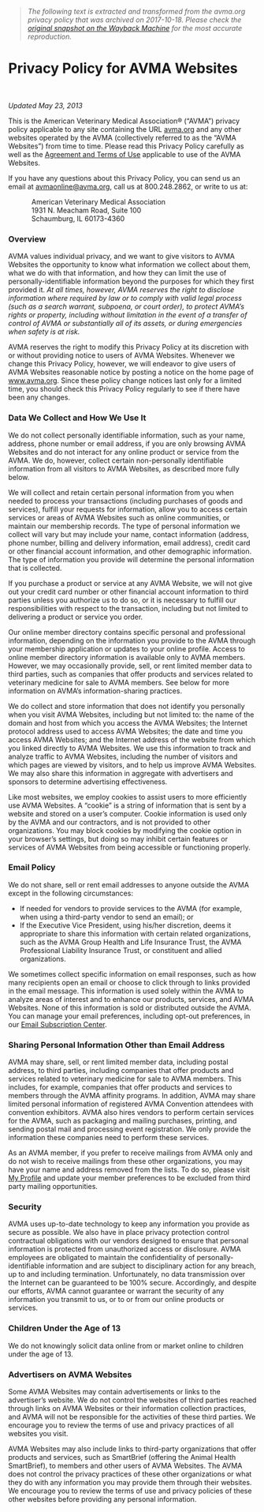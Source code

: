 > *The following text is extracted and transformed from the avma.org privacy policy that was archived on 2017-10-18. Please check the [original snapshot on the Wayback Machine](https://web.archive.org/web/20171018173916id_/https%3A//www.avma.org/Pages/privacy.aspx) for the most accurate reproduction.*

# Privacy Policy for AVMA Websites

​ 

_Updated May 23, 2013_

This is the American Veterinary Medical Association® (“AVMA”) privacy policy applicable to any site containing the URL [avma.org](https://web.archive.org/) and any other websites operated by the AVMA (collectively referred to as the “AVMA Websites”) from time to time. Please read this Privacy Policy carefully as well as the [Agreement and Terms of Use](https://web.archive.org/Pages/terms-of-use.aspx) applicable to use of the AVMA Websites.

If you have any questions about this Privacy Policy, you can send us an email at [avmaonline@avma.org](mailto:avmaonline@avma.org), call us at 800.248.2862, or write to us at:

            American Veterinary Medical Association  
            1931 N. Meacham Road, Suite 100  
            Schaumburg, IL 60173-4360

### Overview

AVMA values individual privacy, and we want to give visitors to AVMA Websites the opportunity to know what information we collect about them, what we do with that information, and how they can limit the use of personally-identifiable information beyond the purposes for which they first provided it. _At all times, however, AVMA reserves the right to disclose information where required by law or to comply with valid legal process (such as a search warrant, subpoena, or court order), to protect AVMA’s rights or property, including without limitation in the event of a transfer of control of AVMA or substantially all of its assets, or during emergencies when safety is at risk._

AVMA reserves the right to modify this Privacy Policy at its discretion with or without providing notice to users of AVMA Websites. Whenever we change this Privacy Policy, however, we will endeavor to give users of AVMA Websites reasonable notice by posting a notice on the home page of www.avma.org. Since these policy change notices last only for a limited time, you should check this Privacy Policy regularly to see if there have been any changes. 

### Data We Collect and How We Use It

We do not collect personally identifiable information, such as your name, address, phone number or email address, if you are only browsing AVMA Websites and do not interact for any online product or service from the AVMA. We do, however, collect certain non-personally identifiable information from all visitors to AVMA Websites, as described more fully below.

We will collect and retain certain personal information from you when needed to process your transactions (including purchases of goods and services), fulfill your requests for information, allow you to access certain services or areas of AVMA Websites such as online communities, or maintain our membership records. The type of personal information we collect will vary but may include your name, contact information (address, phone number, billing and delivery information, email address), credit card or other financial account information, and other demographic information. The type of information you provide will determine the personal information that is collected.

If you purchase a product or service at any AVMA Website, we will not give out your credit card number or other financial account information to third parties unless you authorize us to do so, or it is necessary to fulfill our responsibilities with respect to the transaction, including but not limited to delivering a product or service you order.

Our online member directory contains specific personal and professional information, depending on the information you provide to the AVMA through your membership application or updates to your online profile. Access to online member directory information is available only to AVMA members. However, we may occasionally provide, sell, or rent limited member data to third parties, such as companies that offer products and services related to veterinary medicine for sale to AVMA members. See below for more information on AVMA’s information-sharing practices.

We do collect and store information that does not identify you personally when you visit AVMA Websites, including but not limited to: the name of the domain and host from which you access the AVMA Websites; the Internet protocol address used to access AVMA Websites; the date and time you access AVMA Websites; and the Internet address of the website from which you linked directly to AVMA Websites. We use this information to track and analyze traffic to AVMA Websites, including the number of visitors and which pages are viewed by visitors, and to help us improve AVMA Websites. We may also share this information in aggregate with advertisers and sponsors to determine advertising effectiveness.

Like most websites, we employ cookies to assist users to more efficiently use AVMA Websites. A “cookie” is a string of information that is sent by a website and stored on a user’s computer. Cookie information is used only by the AVMA and our contractors, and is not provided to other organizations. You may block cookies by modifying the cookie option in your browser’s settings, but doing so may inhibit certain features or services of AVMA Websites from being accessible or functioning properly.

### Email Policy

We do not share, sell or rent email addresses to anyone outside the AVMA except in the following circumstances:  


  * If needed for vendors to provide services to the AVMA (for example, when using a third-party vendor to send an email); or
  * If the Executive Vice President, using his/her discretion, deems it appropriate to share this information with certain related organizations, such as the AVMA Group Health and Life Insurance Trust, the AVMA Professional Liability Insurance Trust, or constituent and allied organizations. 



We sometimes collect specific information on email responses, such as how many recipients open an email or choose to click through to links provided in the email message. This information is used solely within the AVMA to analyze areas of interest and to enhance our products, services, and AVMA Websites. None of this information is sold or distributed outside the AVMA. You can manage your email preferences, including opt-out preferences, in our [Email Subscription Center](http://avma.highroadsolution.com/avma_preference_center/default.aspx). 

### Sharing Personal Information Other than Email Address

AVMA may share, sell, or rent limited member data, including postal address, to third parties, including companies that offer products and services related to veterinary medicine for sale to AVMA members. This includes, for example, companies that offer products and services to members through the AVMA affinity programs. In addition, AVMA may share limited personal information of registered AVMA Convention attendees with convention exhibitors. AVMA also hires vendors to perform certain services for the AVMA, such as packaging and mailing purchases, printing, and sending postal mail and processing event registration. We only provide the information these companies need to perform these services.

As an AVMA member, if you prefer to receive mailings from AVMA only and do not wish to receive mailings from these other organizations, you may have your name and address removed from the lists. To do so, please visit [My Profile](https://web.archive.org/Authentication/Pages/default.aspx?returnurl=https://ebusiness.avma.org/login.aspx?rid=01) and update your member preferences to be excluded from third party mailing opportunities. 

### Security

AVMA uses up-to-date technology to keep any information you provide as secure as possible. We also have in place privacy protection control contractual obligations with our vendors designed to ensure that personal information is protected from unauthorized access or disclosure. AVMA employees are obligated to maintain the confidentiality of personally-identifiable information and are subject to disciplinary action for any breach, up to and including termination. Unfortunately, no data transmission over the Internet can be guaranteed to be 100% secure. Accordingly, and despite our efforts, AVMA cannot guarantee or warrant the security of any information you transmit to us, or to or from our online products or services. 

### Children Under the Age of 13

We do not knowingly solicit data online from or market online to children under the age of 13. 

### Advertisers on AVMA Websites

Some AVMA Websites may contain advertisements or links to the advertiser’s website. We do not control the websites of third parties reached through links on AVMA Websites or their information collection practices, and AVMA will not be responsible for the activities of these third parties. We encourage you to review the terms of use and privacy practices of all websites you visit.

AVMA Websites may also include links to third-party organizations that offer products and services, such as SmartBrief (offering the Animal Health SmartBrief), to members and other users of AVMA Websites. The AVMA does not control the privacy practices of these other organizations or what they do with any information you may provide them through their websites. We encourage you to review the terms of use and privacy policies of these other websites before providing any personal information.
